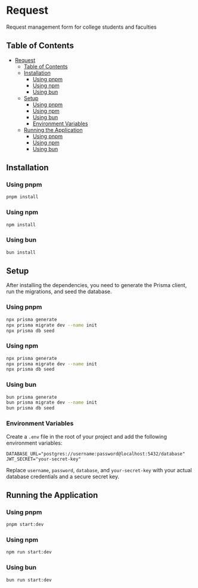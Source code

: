 # Request

Request management form for college students and faculties

## Table of Contents

- [Request](#request)
  - [Table of Contents](#table-of-contents)
  - [Installation](#installation)
    - [Using pnpm](#using-pnpm)
    - [Using npm](#using-npm)
    - [Using bun](#using-bun)
  - [Setup](#setup)
    - [Using pnpm](#using-pnpm-1)
    - [Using npm](#using-npm-1)
    - [Using bun](#using-bun-1)
    - [Environment Variables](#environment-variables)
  - [Running the Application](#running-the-application)
    - [Using pnpm](#using-pnpm-2)
    - [Using npm](#using-npm-2)
    - [Using bun](#using-bun-2)

## Installation

### Using pnpm

```bash
pnpm install
```

### Using npm

```bash
npm install
```

### Using bun

```bash
bun install
```

## Setup

After installing the dependencies, you need to generate the Prisma client, run the migrations, and seed the database.

### Using pnpm

```bash
npx prisma generate
npx prisma migrate dev --name init
npx prisma db seed
```

### Using npm

```bash
npx prisma generate
npx prisma migrate dev --name init
npx prisma db seed
```

### Using bun

```bash
bun prisma generate
bun prisma migrate dev --name init
bun prisma db seed
```

### Environment Variables

Create a `.env` file in the root of your project and add the following environment variables:

```env
DATABASE_URL="postgres://username:password@localhost:5432/database"
JWT_SECRET="your-secret-key"
```

Replace `username`, `password`, `database`, and `your-secret-key` with your actual database credentials and a secure secret key.

## Running the Application

### Using pnpm

```bash
pnpm start:dev
```

### Using npm

```bash
npm run start:dev
```

### Using bun

```bash
bun run start:dev
```

<!-- ## License

This project is licensed under the [LICENSE_NAME] License - see the [LICENSE](LICENSE) file for details.
```

Make sure to replace `[Project Name]`, `[Brief description of your project]`, and `[LICENSE_NAME]` with the actual details of your project. If you have a specific license, replace `[LICENSE_NAME]` with its name. If you don't have a license file, you can remove the "License" section. -->